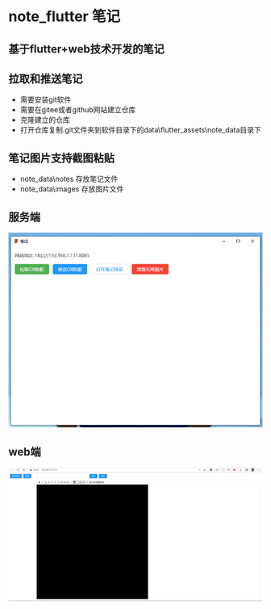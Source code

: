 # note_flutter 笔记

## 基于flutter+web技术开发的笔记

## 拉取和推送笔记
- 需要安装git软件
- 需要在gitee或者github网站建立仓库
- 克隆建立的仓库
- 打开仓库复制.git文件夹到软件目录下的data\flutter_assets\note_data目录下

## 笔记图片支持截图粘贴
- note_data\notes 存放笔记文件
- note_data\images 存放图片文件

## 服务端
![Image text](./doc/01.png)

## web端
![Image text](./doc/02.png)

